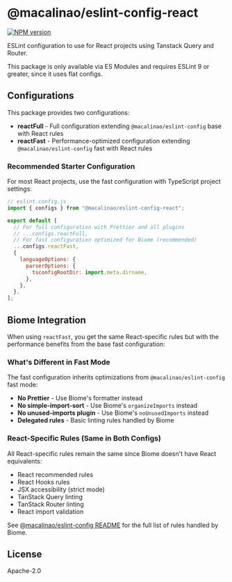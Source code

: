 # @macalinao/eslint-config-react

<a href="https://www.npmjs.com/package/@macalinao/eslint-config-react"><img alt="NPM version" src="https://img.shields.io/npm/v/@macalinao/eslint-config-react.svg?style=for-the-badge&labelColor=000000"></a>

ESLint configuration to use for React projects using Tanstack Query and Router.

This package is only available via ES Modules and requires ESLint 9 or greater, since it uses flat configs.

## Configurations

This package provides two configurations:

- **reactFull** - Full configuration extending `@macalinao/eslint-config` base with React rules
- **reactFast** - Performance-optimized configuration extending `@macalinao/eslint-config` fast with React rules

### Recommended Starter Configuration

For most React projects, use the fast configuration with TypeScript project settings:

```js
// eslint.config.js
import { configs } from "@macalinao/eslint-config-react";

export default [
  // For full configuration with Prettier and all plugins
  // ...configs.reactFull,
  // For fast configuration optimized for Biome (recommended)
  ...configs.reactFast,
  {
    languageOptions: {
      parserOptions: {
        tsconfigRootDir: import.meta.dirname,
      },
    },
  },
];
```

## Biome Integration

When using `reactFast`, you get the same React-specific rules but with the performance benefits from the base fast configuration:

### What's Different in Fast Mode

The fast configuration inherits optimizations from `@macalinao/eslint-config` fast mode:

- **No Prettier** - Use Biome's formatter instead
- **No simple-import-sort** - Use Biome's `organizeImports` instead
- **No unused-imports plugin** - Use Biome's `noUnusedImports` instead
- **Delegated rules** - Basic linting rules handled by Biome

### React-Specific Rules (Same in Both Configs)

All React-specific rules remain the same since Biome doesn't have React equivalents:

- React recommended rules
- React Hooks rules
- JSX accessibility (strict mode)
- TanStack Query linting
- TanStack Router linting
- React import validation

See [@macalinao/eslint-config README](https://github.com/macalinao/style-guide/tree/main/packages/eslint-config#biome-integration) for the full list of rules handled by Biome.

## License

Apache-2.0
